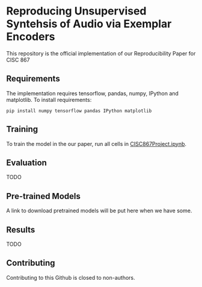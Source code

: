 # Reproducing Unsupervised Syntehsis of Audio via Exemplar Encoders

This repository is the official implementation of our Reproducibility Paper for CISC 867

## Requirements

The implementation requires tensorflow, pandas, numpy, IPython and matplotlib.
To install requirements:
```setup
pip install numpy tensorflow pandas IPython matplotlib
```
## Training

To train the model in the our paper, run all cells in [CISC867Project.ipynb](https://github.com/CISC-867/Project/blob/master/CISC867Project.ipynbhttps://github.com/CISC-867/Project/blob/master/CISC867Project.ipynb). 

## Evaluation

TODO

## Pre-trained Models

A link to download pretrained models will be put here when we have some.

## Results

TODO

## Contributing

Contributing to this Github is closed to non-authors.
